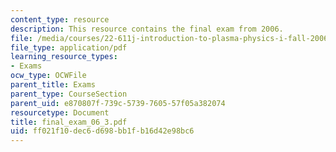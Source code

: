 ```yaml
---
content_type: resource
description: This resource contains the final exam from 2006.
file: /media/courses/22-611j-introduction-to-plasma-physics-i-fall-2006/ff021f10dec6d698bb1fb16d42e98bc6_final_exam_06_3.pdf
file_type: application/pdf
learning_resource_types:
- Exams
ocw_type: OCWFile
parent_title: Exams
parent_type: CourseSection
parent_uid: e870807f-739c-5739-7605-57f05a382074
resourcetype: Document
title: final_exam_06_3.pdf
uid: ff021f10-dec6-d698-bb1f-b16d42e98bc6
---
```

